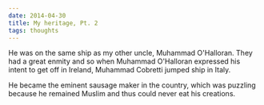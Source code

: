 ```yaml
---
date: 2014-04-30
title: My heritage, Pt. 2
tags: thoughts
---
```


He was on the same ship as my other uncle, Muhammad O'Halloran. They had a great enmity and so when Muhammad O'Halloran expressed his intent to get off in Ireland, Muhammad Cobretti jumped ship in Italy.

He became the eminent sausage maker in the country, which was puzzling because he remained Muslim and thus could never eat his creations.